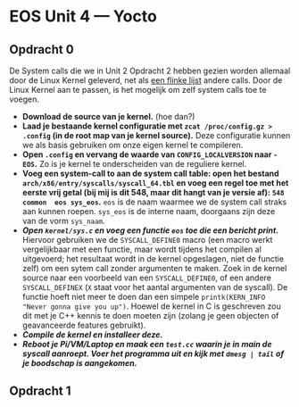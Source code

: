 # EOS Unit 4 — Yocto

## Opdracht 0
De System calls die we in Unit 2 Opdracht 2 hebben gezien worden allemaal door de Linux Kernel geleverd, net als [een flinke lijst](https://www.tutorialspoint.com/unix_system_calls/index.htm) andere calls. Door de Linux Kernel aan te passen, is het mogelijk om zelf system calls toe te voegen.

- **Download de source van je kernel.** (hoe dan?)
- **Laad je bestaande kernel configuratie met `zcat /proc/config.gz > .config` (in de root map van je kernel source).** Deze configuratie kunnen we als basis gebruiken om onze eigen kernel te compileren.
- **Open `.config` en vervang de waarde van `CONFIG_LOCALVERSION` naar `-EOS`.** Zo is je kernel te onderscheiden van de reguliere kernel.
- **Voeg een system-call to aan de system call table: open het bestand `arch/x86/entry/syscalls/syscall_64.tbl` en voeg een regel toe met het eerste vrij getal (bij mij is dit 548, maar dit hangt van je versie af): `548	common	eos	sys_eos`.** `eos` is de naam waarmee we de system call straks aan kunnen roepen. `sys_eos` is de interne naam, doorgaans zijn deze van de vorm `sys_naam`.
- ***Open `kernel/sys.c` en voeg een functie `eos` toe die een bericht print.*** Hiervoor gebruiken we de `SYSCALL_DEFINE0` macro (een macro werkt vergelijkbaar met een functie, maar wordt tijdens het compilen al uitgevoerd; het resultaat wordt in de kernel opgeslagen, niet de functie zelf) om een sytem call zonder argumenten te maken. Zoek in de kernel source naar een voorbeeld van een `SYSCALL_DEFINE0`, of een andere `SYSCALL_DEFINEX` (`X` staat voor het aantal argumenten van de syscall). De functie hoeft niet meer te doen dan een simpele `printk(KERN_INFO "Never gonna give you up")`. Hoewel de kernel in C is geschreven zou dit met je C++ kennis te doen moeten zijn (zolang je geen objecten of geavanceerde features gebruikt).
- ***Compile de kernel en installeer deze.***
- ***Reboot je Pi/VM/Laptop en maak een `test.cc` waarin je in main de syscall aanroept. Voer het programma uit en kijk met `dmesg | tail` of je boodschap is aangekomen.***

## Opdracht 1
